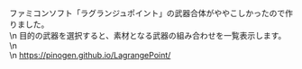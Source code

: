 ファミコンソフト「ラグランジュポイント」の武器合体がややこしかったので作りました。<br>\n
目的の武器を選択すると、素材となる武器の組み合わせを一覧表示します。<br>\n
<br>\n
https://pinogen.github.io/LagrangePoint/
